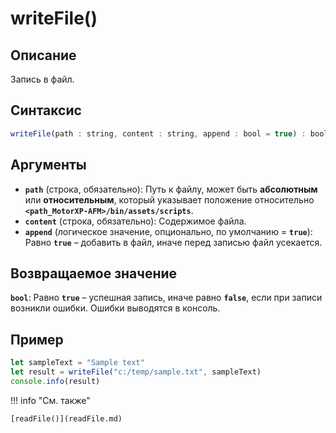 # writeFile()

## Описание
Запись в файл.

## Синтаксис
```javascript
writeFile(path : string, content : string, append : bool = true) : bool
``` 

## Аргументы
- **`path`** (строка, обязательно): Путь к файлу, может быть **абсолютным** или **относительным**, который указывает положение относительно **`<path_MotorXP-AFM>/bin/assets/scripts`**.
- **`content`** (строка, обязательно): Содержимое файла.
- **`append`** (логическое значение, опционально, по умолчанию = **`true`**): Равно **`true`** – добавить в файл, иначе перед записью файл усекается.

## Возвращаемое значение
**`bool`**: Равно **`true`** – успешная запись, иначе равно **`false`**, если при записи возникли ошибки. Ошибки выводятся в консоль.

## Пример
``` javascript linenums="1"
let sampleText = "Sample text"
let result = writeFile("c:/temp/sample.txt", sampleText)
console.info(result)
``` 

!!! info "См. также"

    [readFile()](readFile.md)
